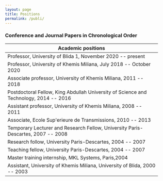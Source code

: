 ```yaml
---
layout: page
title: Positions
permalink: /publi/
---
```



### Conference and Journal Papers in Chronological Order

|Academic positions| 
|----|
|Professor, University of Blida 1, November 2020 -- present
|Professor, University of Khemis Miliana, July 2018 -- October 2020
|Associate professor, University of Khemis Miliana, 2011 -- 2018
|Postdoctoral Fellow, King Abdullah University of Science and Technology, 2014 -- 2016
|Assistant professor, University of Khemis Miliana, 2008 -- 2011
|Associate, Ecole Sup\'erieure de Transmissions, 2010 -- 2013
|Temporary Lecturer and Research Fellow, University Paris-Descartes, 2007 -- 2008
|Research follow, University Paris-Descartes, 2004 -- 2007
|Teaching fellow, University Paris-Descartes, 2004 -- 2007
|Master training internship, MKL Systems, Paris,2004
|Assistant, University of Khemis Miliana, University of Blida, 2000 -- 2003
